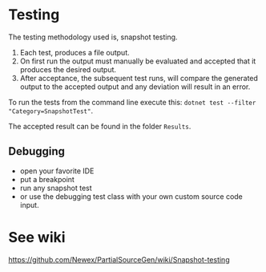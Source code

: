 # Testing

The testing methodology used is, snapshot testing.

1. Each test, produces a file output.  
2. On first run the output must manually be evaluated and accepted that it produces the desired output.  
3. After acceptance, the subsequent test runs, will compare the generated output to the accepted output and any deviation will result in an error.

To run the tests from the command line execute this: `dotnet test --filter "Category=SnapshotTest"`.

The accepted result can be found in the folder `Results`.

## Debugging

* open your favorite IDE
* put a breakpoint
* run any snapshot test
* or use the debugging test class with your own custom source code input.

# See wiki
https://github.com/Newex/PartialSourceGen/wiki/Snapshot-testing